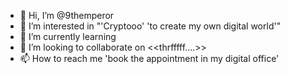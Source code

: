 - 👋 Hi, I’m @9themperor
- 👀 I’m interested in "'Cryptooo' 'to create my own digital world'" 
- 🌱 I’m currently learning <nothing>
- 💞️ I’m looking to collaborate on <<thrfffff....>>
- 📫 How to reach me 'book the appointment in my digital office'

<!---
9themperor/9themperor is a ✨ special ✨ repository because its `README.md` (this file) appears on your GitHub profile.
You can click the Preview link to take a look at your changes.
--->
